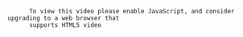 
          To view this video please enable JavaScript, and consider upgrading to a web browser that
          supports HTML5 video

